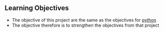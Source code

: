 ## Learning Objectives

- The objective of this project are the same as the objectives for [python](https://github.com/ephraimm-zm/alu-higher_level_programming/tree/main/python-classes#learning-objectives)
- The objective therefore is to strengthen the objectives from that project

